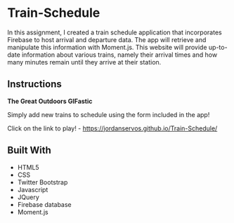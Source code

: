 # Train-Schedule

In this assignment, I created a train schedule application that incorporates Firebase to host arrival and departure data. The app will retrieve and manipulate this information with Moment.js. This website will provide up-to-date information about various trains, namely their arrival times and how many minutes remain until they arrive at their station.

## Instructions

**The Great Outdoors GIFastic**

Simply add new trains to schedule using the form included in the app!

Click on the link to play! - https://jordanservos.github.io/Train-Schedule/

## Built With 

* HTML5
* CSS
* Twitter Bootstrap 
* Javascript
* JQuery
* Firebase database
* Moment.js

